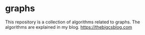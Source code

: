 # graphs
This repository is a collection of algorithms related to graphs. The algorithms are explained in my blog. https://thebigcsblog.com
